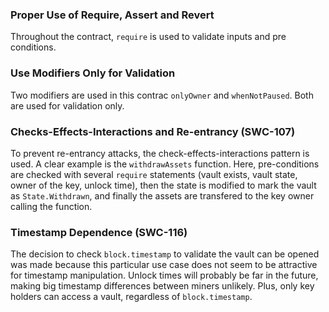 ### Proper Use of Require, Assert and Revert
Throughout the contract, `require` is used to validate inputs and pre conditions.

### Use Modifiers Only for Validation
Two modifiers are used in this contrac `onlyOwner` and `whenNotPaused`. Both are used for validation only.

### Checks-Effects-Interactions and Re-entrancy (SWC-107)
To prevent re-entrancy attacks, the check-effects-interactions pattern is used. A clear example is the `withdrawAssets` function. Here, pre-conditions are checked with several `require` statements (vault exists, vault state, owner of the key, unlock time), then the state is modified to mark the vault as `State.Withdrawn`, and finally the assets are transfered to the key owner calling the function.

### Timestamp Dependence (SWC-116)
The decision to check `block.timestamp` to validate the vault can be opened was made because this particular use case does not seem to be attractive for timestamp manipulation. Unlock times will probably be far in the future, making big timestamp differences between miners unlikely. Plus, only key holders can access a vault, regardless of `block.timestamp`.
